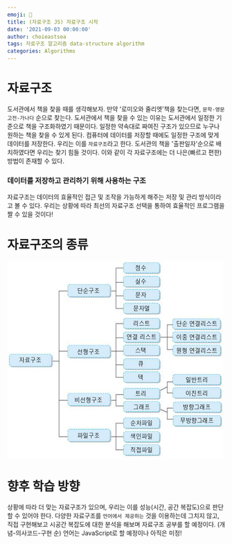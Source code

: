 ```yaml
---
emoji: 🚀
title: (자료구조 JS) 자료구조 시작
date: '2021-09-03 00:00:00'
author: choieastsea
tags: 자료구조 알고리즘 data-structure algorithm
categories: Algorithms
---
```


# 자료구조

도서관에서 책을 찾을 때를 생각해보자. 만약 '로미오와 줄리엣'책을 찾는다면, `문학-영문고전-가나다` 순으로 찾는다. 도서관에서 책을 찾을 수 있는 이유는 도서관에서 일정한 기준으로 책을 구조화하였기 때문이다. 일정한 약속대로 짜여진 구조가 있으므로 누구나 원하는 책을 찾을 수 있게 된다.
컴퓨터에 데이터를 저장할 때에도 일정한 구조에 맞게 데이터를 저장한다. 우리는 이를 `자료구조`라고 한다. 도서관의 책을 '출판일자'순으로 배치하였다면 우리는 찾기 힘들 것이다. 이와 같이 각 자료구조에는 더 나은(빠르고 편한) 방법이 존재할 수 있다.

### 데이터를 저장하고 관리하기 위해 사용하는 구조

자료구조는 데이터의 효율적인 접근 및 조작을 가능하게 해주는 저장 및 관리 방식이라고 볼 수 있다.
우리는 상황에 따라 최선의 자료구조 선택을 통하여 효율적인 프로그램을 짤 수 있을 것이다!

# 자료구조의 종류

![자료구조의 종류](자료구조.png)

# 향후 학습 방향

상황에 따라 더 맞는 자료구조가 있으며, 우리는 이를 성능(시간, 공간 복잡도)으로 판단할 수 있어야 한다.
다양한 자료구조를 `언어에서 제공하는` 것을 이용하는데 그치지 않고, 직접 구현해보고 시공간 복잡도에 대한 분석을 해보며 자료구조 공부를 할 예정이다. (개념-의사코드-구현 순)
언어는 JavaScript로 할 예정이나 아직은 미정!

